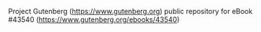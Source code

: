 Project Gutenberg (https://www.gutenberg.org) public repository for eBook #43540 (https://www.gutenberg.org/ebooks/43540)
